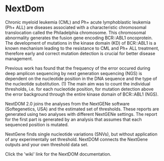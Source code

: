 # NextDom

Chronic myeloid leukemia (CML) and Ph+ acute lymphoblastic leukemia (Ph+ ALL) are diseases associated with a characteristic chromosomal translocation called the Philadelphia chromosome. This chromosomal abnormality generates the fusion gene encoding BCR::ABL1 oncoprotein. The development of mutations in the kinase domain (KD) of BCR::ABL1 is a known mechanism leading to the resistance to CML and Ph+ ALL treatment, therefore early and correct mutation detection is crucial for better disease management. 

Previous work has found that the frequency of the error occured during deep amplicon sequencing by next generation sequencing (NGS) is dependent on the nucleotide position in the DNA sequence and the type of the nucleotide substitution. (1)
The main aim was to count the individual thresholds, i.e. for each nucleotide position, for mutation detection above the error background through the entire kinase domain of BCR::ABL1 (NGS).

NextDOM 2.0 joins the analyses from the NextGENe software (Softegenetics, USA) and the estimated set of thresholds. These reports are generated using two analyses with different NextGENe settings. The report for the first part is generated by an analysis that assumes that each sequenced position is mutated. 

NextGene finds single nucleotide variations (SNVs), but without application of any experimentally set threshold. NextDOM connects the NextGene outputs and your own threshold data set.

Click the 'wiki' link for the NextDOM documentation. 
